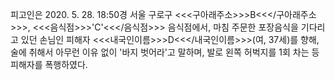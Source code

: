 피고인은 2020. 5. 28. 18:50경 서울 구로구 <<<구아래주소>>>B<<</구아래주소>>>, <<<음식점>>>'C'<<</음식점>>> 음식점에서, 마침 주문한 포장음식을 기다리고 있던 손님인 피해자 <<<내국인이름>>>D<<</내국인이름>>>(여, 37세)를 향해, 술에 취해서 아무런 이유 없이 '바지 벗어라'고 말하며, 발로 왼쪽 허벅지를 1회 차는 등 피해자를 폭행하였다.
